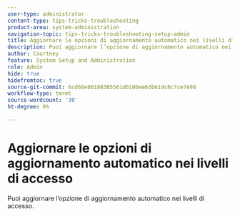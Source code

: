```yaml
---
user-type: administrator
content-type: tips-tricks-troubleshooting
product-area: system-administration
navigation-topic: tips-tricks-troubleshooting-setup-admin
title: Aggiornare le opzioni di aggiornamento automatico nei livelli di accesso
description: Puoi aggiornare l’opzione di aggiornamento automatico nei livelli di accesso.
author: Courtney
feature: System Setup and Administration
role: Admin
hide: true
hidefromtoc: true
source-git-commit: 6cd68e00188305561d610bee63b619c0c7ce7e98
workflow-type: tm+mt
source-wordcount: '30'
ht-degree: 0%

---
```



# Aggiornare le opzioni di aggiornamento automatico nei livelli di accesso

Puoi aggiornare l’opzione di aggiornamento automatico nei livelli di accesso.